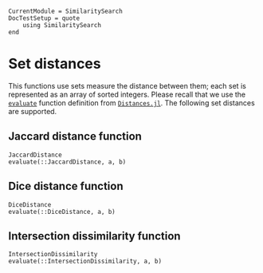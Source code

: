 ```@meta

CurrentModule = SimilaritySearch
DocTestSetup = quote
    using SimilaritySearch
end
```

# Set distances

This functions use sets measure the distance between them; each set is represented as an array of sorted integers. 
Please recall that we use the [`evaluate`](@ref) function definition from [`Distances.jl`](https://github.com/JuliaStats/Distances.jl).
The following set distances are supported.

## Jaccard distance function

```@docs
JaccardDistance
evaluate(::JaccardDistance, a, b)
```

## Dice distance function
```@docs
DiceDistance
evaluate(::DiceDistance, a, b)
```

## Intersection dissimilarity function
```@docs
IntersectionDissimilarity
evaluate(::IntersectionDissimilarity, a, b)
```
